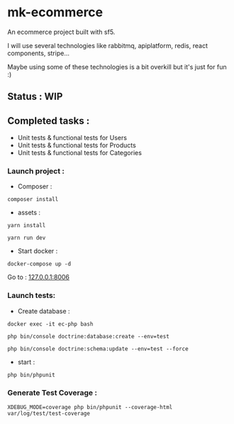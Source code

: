 # mk-ecommerce

An ecommerce project built with sf5.


I will use several technologies like rabbitmq, apiplatform, redis, react components, stripe...

Maybe using some of these technologies is a bit overkill but it's just for fun :)

## Status : WIP


## Completed tasks :

- Unit tests & functional tests for Users
- Unit tests & functional tests for Products
- Unit tests & functional tests for Categories


### Launch project :
- Composer :
```
composer install
```

- assets :
```
yarn install
```
```
yarn run dev
```

- Start docker :
```
docker-compose up -d
```

Go to :
[127.0.0.1:8006](127.0.0.1:8006)


### Launch tests:
- Create database :

```
docker exec -it ec-php bash
```
```
php bin/console doctrine:database:create --env=test
```
```
php bin/console doctrine:schema:update --env=test --force
```
- start : 
```
php bin/phpunit
```

### Generate Test Coverage :
```
XDEBUG_MODE=coverage php bin/phpunit --coverage-html var/log/test/test-coverage
```